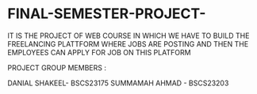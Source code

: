 # FINAL-SEMESTER-PROJECT-
IT IS THE PROJECT OF WEB COURSE IN WHICH WE HAVE TO BUILD THE FREELANCING PLATTFORM WHERE JOBS ARE POSTING AND THEN THE EMPLOYEES CAN APPLY FOR JOB ON THIS PLATFORM


PROJECT GROUP MEMBERS :

DANIAL SHAKEEL- BSCS23175
SUMMAMAH AHMAD - BSCS23203

